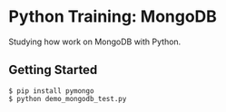 # Python Training: MongoDB

Studying how work on MongoDB with Python.

## Getting Started

```
$ pip install pymongo
$ python demo_mongodb_test.py
```
